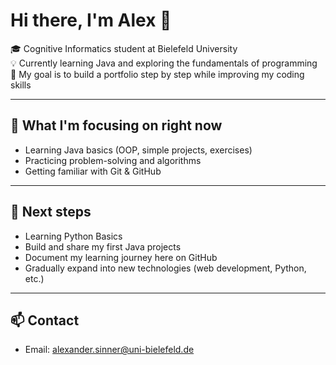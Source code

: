 # Hi there, I'm Alex 👋  

🎓 Cognitive Informatics student at Bielefeld University  
💡 Currently learning Java and exploring the fundamentals of programming  
🚀 My goal is to build a portfolio step by step while improving my coding skills  

---

## 🌱 What I'm focusing on right now  
- Learning Java basics (OOP, simple projects, exercises)  
- Practicing problem-solving and algorithms  
- Getting familiar with Git & GitHub  

---

## 📌 Next steps  
- Learning Python Basics
- Build and share my first Java projects  
- Document my learning journey here on GitHub  
- Gradually expand into new technologies (web development, Python, etc.)  

---

## 📫 Contact  
- Email: alexander.sinner@uni-bielefeld.de
